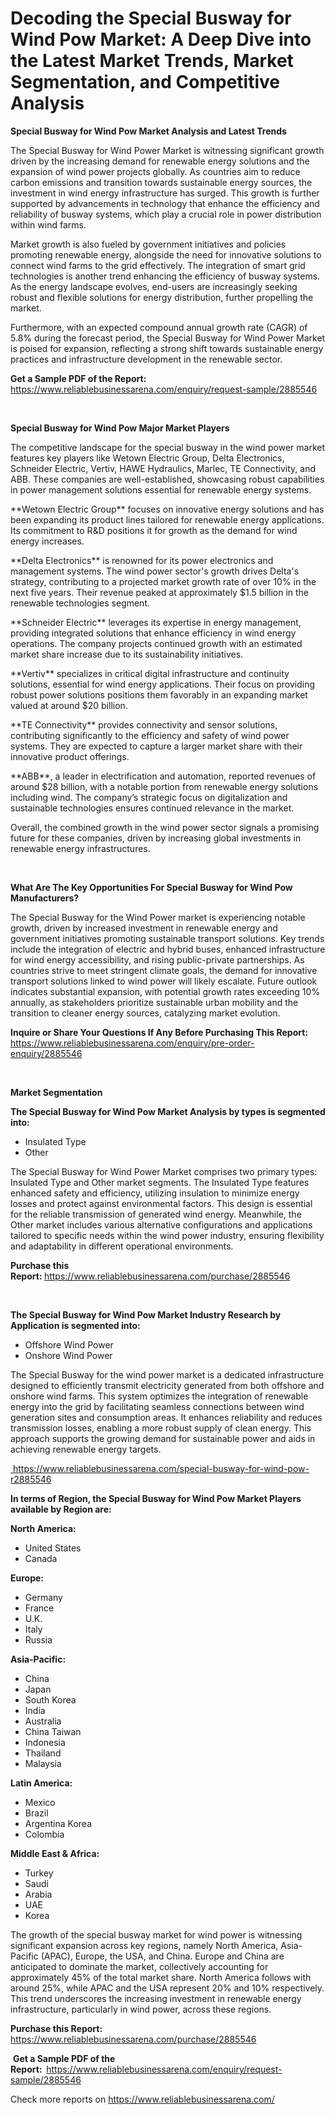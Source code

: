 <p><h1>Decoding the Special Busway for Wind Pow Market: A Deep Dive into the Latest Market Trends, Market Segmentation, and Competitive Analysis</h1></p><p><strong>Special Busway for Wind Pow Market Analysis and Latest Trends</strong></p>
<p><p>The Special Busway for Wind Power Market is witnessing significant growth driven by the increasing demand for renewable energy solutions and the expansion of wind power projects globally. As countries aim to reduce carbon emissions and transition towards sustainable energy sources, the investment in wind energy infrastructure has surged. This growth is further supported by advancements in technology that enhance the efficiency and reliability of busway systems, which play a crucial role in power distribution within wind farms.</p><p>Market growth is also fueled by government initiatives and policies promoting renewable energy, alongside the need for innovative solutions to connect wind farms to the grid effectively. The integration of smart grid technologies is another trend enhancing the efficiency of busway systems. As the energy landscape evolves, end-users are increasingly seeking robust and flexible solutions for energy distribution, further propelling the market.</p><p>Furthermore, with an expected compound annual growth rate (CAGR) of 5.8% during the forecast period, the Special Busway for Wind Power Market is poised for expansion, reflecting a strong shift towards sustainable energy practices and infrastructure development in the renewable sector.</p></p>
<p><strong>Get a Sample PDF of the Report:&nbsp;</strong> <a href="https://www.reliablebusinessarena.com/enquiry/request-sample/2885546?utm_campaign=3212&utm_medium=2&utm_source=Github&utm_content=ia&utm_term=13032025&utm_id=special-busway-for-wind-pow">https://www.reliablebusinessarena.com/enquiry/request-sample/2885546</a></p>
<p>&nbsp;</p>
<p><strong>Special Busway for Wind Pow Major Market Players</strong></p>
<p><p>The competitive landscape for the special busway in the wind power market features key players like Wetown Electric Group, Delta Electronics, Schneider Electric, Vertiv, HAWE Hydraulics, Marlec, TE Connectivity, and ABB. These companies are well-established, showcasing robust capabilities in power management solutions essential for renewable energy systems.</p><p>**Wetown Electric Group** focuses on innovative energy solutions and has been expanding its product lines tailored for renewable energy applications. Its commitment to R&D positions it for growth as the demand for wind energy increases.</p><p>**Delta Electronics** is renowned for its power electronics and management systems. The wind power sector's growth drives Delta's strategy, contributing to a projected market growth rate of over 10% in the next five years. Their revenue peaked at approximately $1.5 billion in the renewable technologies segment.</p><p>**Schneider Electric** leverages its expertise in energy management, providing integrated solutions that enhance efficiency in wind energy operations. The company projects continued growth with an estimated market share increase due to its sustainability initiatives.</p><p>**Vertiv** specializes in critical digital infrastructure and continuity solutions, essential for wind energy applications. Their focus on providing robust power solutions positions them favorably in an expanding market valued at around $20 billion.</p><p>**TE Connectivity** provides connectivity and sensor solutions, contributing significantly to the efficiency and safety of wind power systems. They are expected to capture a larger market share with their innovative product offerings.</p><p>**ABB**, a leader in electrification and automation, reported revenues of around $28 billion, with a notable portion from renewable energy solutions including wind. The company’s strategic focus on digitalization and sustainable technologies ensures continued relevance in the market.</p><p>Overall, the combined growth in the wind power sector signals a promising future for these companies, driven by increasing global investments in renewable energy infrastructures.</p></p>
<p>&nbsp;</p>
<p><strong>What Are The Key Opportunities For Special Busway for Wind Pow Manufacturers?</strong></p>
<p><p>The Special Busway for the Wind Power market is experiencing notable growth, driven by increased investment in renewable energy and government initiatives promoting sustainable transport solutions. Key trends include the integration of electric and hybrid buses, enhanced infrastructure for wind energy accessibility, and rising public-private partnerships. As countries strive to meet stringent climate goals, the demand for innovative transport solutions linked to wind power will likely escalate. Future outlook indicates substantial expansion, with potential growth rates exceeding 10% annually, as stakeholders prioritize sustainable urban mobility and the transition to cleaner energy sources, catalyzing market evolution.</p></p>
<p><strong>Inquire or Share Your Questions If Any Before Purchasing This Report:</strong> <a href="https://www.reliablebusinessarena.com/enquiry/pre-order-enquiry/2885546?utm_campaign=3212&utm_medium=2&utm_source=Github&utm_content=ia&utm_term=13032025&utm_id=special-busway-for-wind-pow">https://www.reliablebusinessarena.com/enquiry/pre-order-enquiry/2885546</a></p>
<p>&nbsp;</p>
<p><strong>Market Segmentation</strong></p>
<p><strong>The Special Busway for Wind Pow Market Analysis by types is segmented into:</strong></p>
<p><ul><li>Insulated Type</li><li>Other</li></ul></p>
<p><p>The Special Busway for Wind Power Market comprises two primary types: Insulated Type and Other market segments. The Insulated Type features enhanced safety and efficiency, utilizing insulation to minimize energy losses and protect against environmental factors. This design is essential for the reliable transmission of generated wind energy. Meanwhile, the Other market includes various alternative configurations and applications tailored to specific needs within the wind power industry, ensuring flexibility and adaptability in different operational environments.</p></p>
<p><strong>Purchase this Report:&nbsp;</strong><a href="https://www.reliablebusinessarena.com/purchase/2885546?utm_campaign=3212&utm_medium=2&utm_source=Github&utm_content=ia&utm_term=13032025&utm_id=special-busway-for-wind-pow">https://www.reliablebusinessarena.com/purchase/2885546</a></p>
<p>&nbsp;</p>
<p><strong>The Special Busway for Wind Pow Market Industry Research by Application is segmented into:</strong></p>
<p><ul><li>Offshore Wind Power</li><li>Onshore Wind Power</li></ul></p>
<p><p>The Special Busway for the wind power market is a dedicated infrastructure designed to efficiently transmit electricity generated from both offshore and onshore wind farms. This system optimizes the integration of renewable energy into the grid by facilitating seamless connections between wind generation sites and consumption areas. It enhances reliability and reduces transmission losses, enabling a more robust supply of clean energy. This approach supports the growing demand for sustainable power and aids in achieving renewable energy targets.</p></p>
<p><a href="https://www.reliablebusinessarena.com/special-busway-for-wind-pow-r2885546?utm_campaign=3212&utm_medium=2&utm_source=Github&utm_content=ia&utm_term=13032025&utm_id=special-busway-for-wind-pow">&nbsp;https://www.reliablebusinessarena.com/special-busway-for-wind-pow-r2885546</a></p>
<p><strong>In terms of Region, the Special Busway for Wind Pow Market Players available by Region are:</strong></p>
<p>
    <p> <strong> North America: </strong>
        <ul>
            <li>United States</li>
            <li>Canada</li>
        </ul>
        </p> 
    <p> <strong> Europe: </strong>
        <ul>
            <li>Germany</li>
            <li>France</li>
            <li>U.K.</li>
            <li>Italy</li>
            <li>Russia</li>
        </ul>
        </p> 
    <p> <strong> Asia-Pacific: </strong>
        <ul>
            <li>China</li>
            <li>Japan</li>
            <li>South Korea</li>
            <li>India</li>
            <li>Australia</li>
            <li>China Taiwan</li>
            <li>Indonesia</li>
            <li>Thailand</li>
            <li>Malaysia</li>
        </ul>
        </p> 
    <p> <strong> Latin America: </strong>
        <ul>
            <li>Mexico</li>
            <li>Brazil</li>
            <li>Argentina Korea</li>
            <li>Colombia</li>
        </ul>
        </p> 
    <p> <strong> Middle East & Africa: </strong>
        <ul>
            <li>Turkey</li>
            <li>Saudi</li>
            <li>Arabia</li>
            <li>UAE</li>
            <li>Korea</li>
        </ul>
    </p>
    </p>
<p><p>The growth of the special busway market for wind power is witnessing significant expansion across key regions, namely North America, Asia-Pacific (APAC), Europe, the USA, and China. Europe and China are anticipated to dominate the market, collectively accounting for approximately 45% of the total market share. North America follows with around 25%, while APAC and the USA represent 20% and 10% respectively. This trend underscores the increasing investment in renewable energy infrastructure, particularly in wind power, across these regions.</p></p>
<p><strong>Purchase this Report: </strong><a href="https://www.reliablebusinessarena.com/purchase/2885546?utm_campaign=3212&utm_medium=2&utm_source=Github&utm_content=ia&utm_term=13032025&utm_id=special-busway-for-wind-pow">https://www.reliablebusinessarena.com/purchase/2885546</a></p>
<p>&nbsp;<strong>Get a Sample PDF of the Report:&nbsp;&nbsp;</strong><a href="https://www.reliablebusinessarena.com/enquiry/request-sample/2885546?utm_campaign=3212&utm_medium=2&utm_source=Github&utm_content=ia&utm_term=13032025&utm_id=special-busway-for-wind-pow">https://www.reliablebusinessarena.com/enquiry/request-sample/2885546</a></p>
<p><strong></strong></p>
<p>Check more reports on <a href="https://www.reliablebusinessarena.com/?utm_campaign=3212&utm_medium=2&utm_source=Github&utm_content=ia&utm_term=13032025&utm_id=special-busway-for-wind-pow">https://www.reliablebusinessarena.com/</a></p>